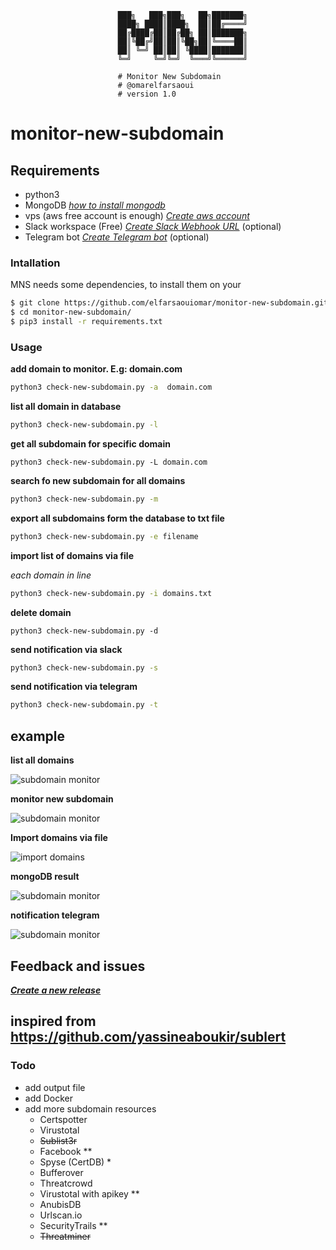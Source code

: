 ```
                        ███╗   ███╗███╗   ██╗███████╗
                        ████╗ ████║████╗  ██║██╔════╝
                        ██╔████╔██║██╔██╗ ██║███████╗
                        ██║╚██╔╝██║██║╚██╗██║╚════██║
                        ██║ ╚═╝ ██║██║ ╚████║███████║
                        ╚═╝     ╚═╝╚═╝  ╚═══╝╚══════╝            

                        # Monitor New Subdomain
                        # @omarelfarsaoui
                        # version 1.0     
```
# monitor-new-subdomain


## Requirements
 * python3 
 * MongoDB *[how to install mongodb](https://www.digitalocean.com/community/tutorials/how-to-install-mongodb-on-ubuntu-18-04)*
 * vps (aws free account is enough) *[Create aws account ](https://aws.amazon.com/premiumsupport/knowledge-center/create-and-activate-aws-account/)*
 * Slack workspace (Free) *[Create Slack Webhook URL](https://get.slack.help/hc/en-us/articles/115005265063-Incoming-WebHooks-for-Slack)* (optional)
 * Telegram bot *[Create Telegram bot](https://medium.com/@xabaras/sending-a-message-to-a-telegram-channel-the-easy-way-eb0a0b32968)* (optional)

### Intallation

MNS needs some dependencies, to install them on your 

```bash
$ git clone https://github.com/elfarsaouiomar/monitor-new-subdomain.git
$ cd monitor-new-subdomain/
$ pip3 install -r requirements.txt

```

### Usage

**add domain to monitor. E.g: domain.com**
```bash
python3 check-new-subdomain.py -a  domain.com
```

**list all domain in database**
```bash
python3 check-new-subdomain.py -l
```

**get all subdomain for specific domain**
```
python3 check-new-subdomain.py -L domain.com
```

**search fo new subdomain for all domains**
```bash
python3 check-new-subdomain.py -m
```
**export all subdomains form the database to txt file**
```bash
python3 check-new-subdomain.py -e filename
```

**import list of domains via file**

_each domain in line_
```bash
python3 check-new-subdomain.py -i domains.txt
```

**delete domain**
```
python3 check-new-subdomain.py -d
```

**send notification via slack**
```bash
python3 check-new-subdomain.py -s
```

**send notification via telegram**
```bash
python3 check-new-subdomain.py -t
```

## example

**list all domains**

![subdomain monitor](https://i.ibb.co/6ZNWtJS/Screenshot-from-2020-10-26-14-27-24.png)


**monitor new subdomain**

![subdomain monitor](https://i.ibb.co/TYN3hRg/Screenshot-from-2020-10-26-15-00-34.png)


**Import domains via file**

![import domains](https://i.ibb.co/HzwxgC7/import.jpg)


**mongoDB result**

![subdomain monitor](https://i.ibb.co/CKL3Hw0/target.png)


**notification telegram**

![subdomain monitor](https://i.ibb.co/L8shfJG/Screenshot-from-2020-10-26-15-02-13.png)


## Feedback and issues
***[Create a new release](https://github.com/elfarsaouiomar/monitor-new-subdomain/releases/new)***

## inspired from https://github.com/yassineaboukir/sublert

### Todo
 * add output file
 * add Docker
 * add more subdomain resources
    * Certspotter
    * Virustotal
    * ~~Sublist3r~~
    * Facebook **
    * Spyse (CertDB) *
    * Bufferover
    * Threatcrowd
    * Virustotal with apikey **
    * AnubisDB
    * Urlscan.io
    * SecurityTrails **
    * ~~Threatminer~~
